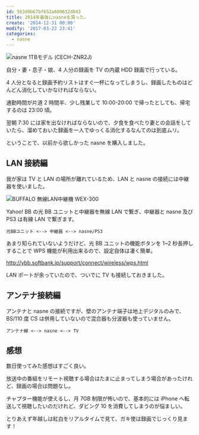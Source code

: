 ```yaml
---
id: 563d9b67bf652a600632d043
title: 2014年最後にnasneを買った。
create: '2014-12-31 00:00'
modify: '2017-03-22 23:41'
categories:
  - nasne
---
```


![nasne 1TBモデル (CECH-ZNR2J)](/images/2014/12/31/0001.png)

自分・妻・息子・娘、4 人分の録画を TV の内蔵 HDD 録画で行っている。

4 人分となると録画予約リストはすぐ一杯になってしまうし、録画したものはどんどん消化していかなければならない。

通勤時間が片道 2 時間半、少し残業して 10:00-20:00 で帰ったとしても、帰宅するのは 23:00 頃。

翌朝 7:30 には家を出なければならないので、夕食を食べたり妻との会話をしていたら、溜めておいた録画を一人でゆっくる消化するなんてのは到底ムリ。

ということで、以前から欲しかった nasne を購入しました。

<!-- more -->

## LAN 接続編

我が家は TV と LAN の場所が離れているため、LAN と nasne の接続には中継器を使いました。

![BUFFALO 無線LAN中継機 WEX-300](/images/2014/12/31/0002.png)

Yahoo! BB の光 BB ユニットと中継器を無線 LAN で繋ぎ、中継器と nasne 及び PS3 は有線 LAN で繋ぎます。

`光BBユニット <--> 中継器 <--> nasne/PS3`

あまり知られていないようだけど、光 BB ユニットの機能ボタンを 1~2 秒長押しすることで WPS 機能が利用出来るので、設定自体は凄く簡単。

http://ybb.softbank.jp/support/connect/wireless/wps.html

LAN ポートが余っていたので、ついでに TV も接続しておきました。

## アンテナ接続編

アンテナと nasne の接続ですが、壁のアンテナ端子は地上デジタルのみで、BS/110 度 CS は併用していないので混合器も分波器も使っていません。

`アンテナ線 <--> nasne <--> TV`

## 感想

数日使ってみた感想はすごく良い。

放送中の番組をリモート視聴する場合はたまに止まってしまう場合があったけれど、録画の場合は問題なし。

チャプター機能が使えるし、月 7GB 制限が怖いので、基本的には iPhone へ転送して視聴したいのだけれど、ダビング 10 を消費してしまうのが悩ましい。

とりあえず年越しは紅白をリアルタイムで見て、ガキ使は録画でじっくり見ます！
